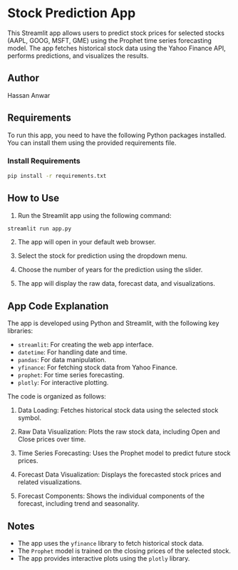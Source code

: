 # Stock Prediction App

This Streamlit app allows users to predict stock prices for selected stocks (AAPL, GOOG, MSFT, GME) using the Prophet time series forecasting model. The app fetches historical stock data using the Yahoo Finance API, performs predictions, and visualizes the results.

## Author

Hassan Anwar

## Requirements

To run this app, you need to have the following Python packages installed. You can install them using the provided requirements file.

### Install Requirements

```bash
pip install -r requirements.txt
```

## How to Use

1. Run the Streamlit app using the following command:

```bash
streamlit run app.py
```

2. The app will open in your default web browser.

3. Select the stock for prediction using the dropdown menu.

4. Choose the number of years for the prediction using the slider.

5. The app will display the raw data, forecast data, and visualizations.

## App Code Explanation

The app is developed using Python and Streamlit, with the following key libraries:

- `streamlit`: For creating the web app interface.
- `datetime`: For handling date and time.
- `pandas`: For data manipulation.
- `yfinance`: For fetching stock data from Yahoo Finance.
- `prophet`: For time series forecasting.
- `plotly`: For interactive plotting.

The code is organized as follows:

1. Data Loading: Fetches historical stock data using the selected stock symbol.

2. Raw Data Visualization: Plots the raw stock data, including Open and Close prices over time.

3. Time Series Forecasting: Uses the Prophet model to predict future stock prices.

4. Forecast Data Visualization: Displays the forecasted stock prices and related visualizations.

5. Forecast Components: Shows the individual components of the forecast, including trend and seasonality.

## Notes

- The app uses the `yfinance` library to fetch historical stock data.
- The `Prophet` model is trained on the closing prices of the selected stock.
- The app provides interactive plots using the `plotly` library.
